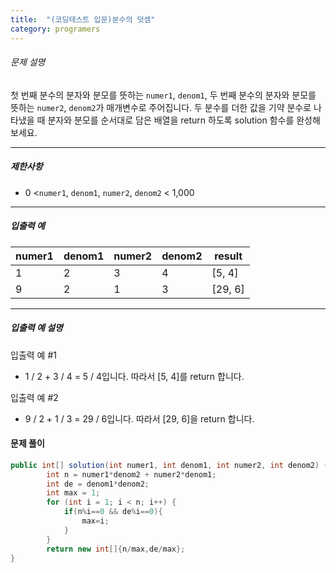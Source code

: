 ```yaml
---
title:  "(코딩테스트 입문)분수의 덧셈"
category: programers
---
```




###### 문제 설명

첫 번째 분수의 분자와 분모를 뜻하는 `numer1`, `denom1`, 두 번째 분수의 분자와 분모를 뜻하는 `numer2`, `denom2`가 매개변수로 주어집니다. 두 분수를 더한 값을 기약 분수로 나타냈을 때 분자와 분모를 순서대로 담은 배열을 return 하도록 solution 함수를 완성해보세요.

------

##### 제한사항

- 0 <`numer1`, `denom1`, `numer2`, `denom2` < 1,000

------

##### 입출력 예

| numer1 | denom1 | numer2 | denom2 | result  |
| ------ | ------ | ------ | ------ | ------- |
| 1      | 2      | 3      | 4      | [5, 4]  |
| 9      | 2      | 1      | 3      | [29, 6] |

------

##### 입출력 예 설명

입출력 예 #1

- 1 / 2 + 3 / 4 = 5 / 4입니다. 따라서 [5, 4]를 return 합니다.

입출력 예 #2

- 9 / 2 + 1 / 3 = 29 / 6입니다. 따라서 [29, 6]을 return 합니다.



#### 문제 풀이

```java
public int[] solution(int numer1, int denom1, int numer2, int denom2) {
        int n = numer1*denom2 + numer2*denom1;
        int de = denom1*denom2;
        int max = 1;
        for (int i = 1; i < n; i++) {
            if(n%i==0 && de%i==0){
                max=i;
            }
        }
        return new int[]{n/max,de/max};
}
```



